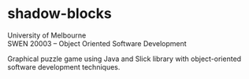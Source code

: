 # shadow-blocks

University of Melbourne<br/>
SWEN 20003 – Object Oriented Software Development

Graphical puzzle game using Java and Slick library with object-oriented software development techniques.
